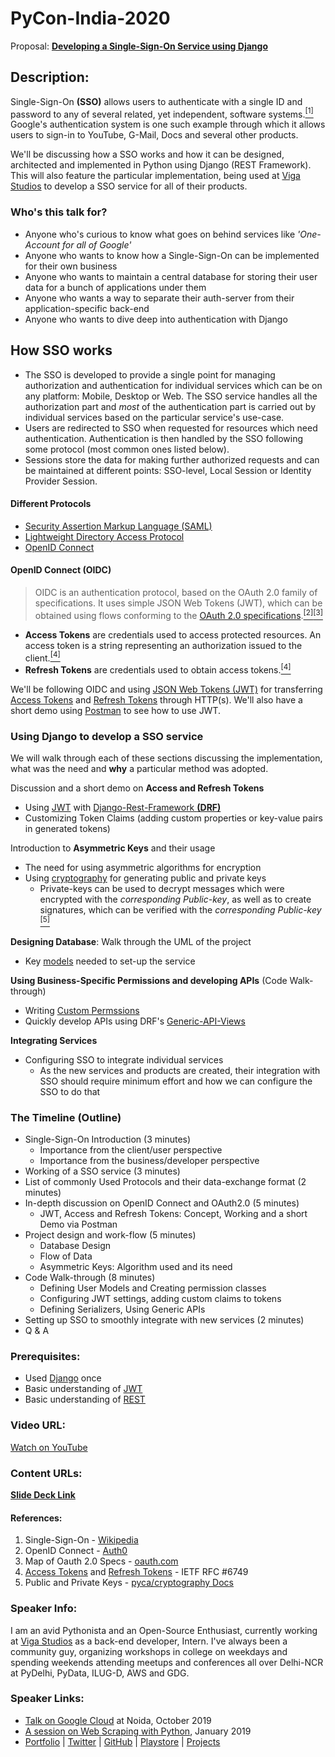 

# PyCon-India-2020

Proposal: [**Developing a Single-Sign-On Service using Django**](https://in.pycon.org/cfp/2020/proposals/developing-a-single-sign-on-service-using-django~b26Mb/)

## **Description:**

Single-Sign-On **(SSO)** allows users to authenticate with a single ID and password to any of several related, yet independent, software systems.[<sup>[1]</sup>](#references) Google's authentication system is one such example through which it allows users to sign-in to YouTube, G-Mail, Docs and several other products.

We'll be discussing how a SSO works and how it can be designed, architected and implemented in Python using Django (REST Framework). This will also feature the particular implementation, being used at [Viga Studios](https://vigastudios.com/) to develop a SSO service for all of their products.

### Who's this talk for?

-   Anyone who's curious to know what goes on behind services like _'One-Account for all of Google'_
-   Anyone who wants to know how a Single-Sign-On can be implemented for their own business
-   Anyone who wants to maintain a central database for storing their user data for a bunch of applications under them
-   Anyone who wants a way to separate their auth-server from their application-specific back-end
-   Anyone who wants to dive deep into authentication with Django

## How SSO works

-   The SSO is developed to provide a single point for managing authorization and authentication for individual services which can be on any platform: Mobile, Desktop or Web. The SSO service handles all the authorization part and _most_ of the authentication part is carried out by individual services based on the particular service's use-case.
-   Users are redirected to SSO when requested for resources which need authentication. Authentication is then handled by the SSO following some protocol (most common ones listed below).
-   Sessions store the data for making further authorized requests and can be maintained at different points: SSO-level, Local Session or Identity Provider Session.

#### Different Protocols

-   [Security Assertion Markup Language (SAML)](https://en.wikipedia.org/wiki/Security_Assertion_Markup_Language)
-   [Lightweight Directory Access Protocol](https://en.wikipedia.org/wiki/Lightweight_Directory_Access_Protocol)
-   [OpenID Connect](https://openid.net/connect/)

#### OpenID Connect (OIDC)

> OIDC is an authentication protocol, based on the OAuth 2.0 family of specifications. It uses simple JSON Web Tokens (JWT), which can be obtained using flows conforming to the [OAuth 2.0 specifications](https://www.oauth.com/oauth2-servers/map-oauth-2-0-specs/).[<sup>[2]</sup>](#references)[<sup>[3]</sup>](#references)

-   **Access Tokens** are credentials used to access protected resources. An access token is a string representing an authorization issued to the client.[<sup>[4]</sup>](#references)
-   **Refresh Tokens** are credentials used to obtain access tokens.[<sup>[4]</sup>](#references)

We'll be following OIDC and using [JSON Web Tokens (JWT)](https://jwt.io/) for transferring [Access Tokens](https://tools.ietf.org/html/rfc6749#section-1.4) and [Refresh Tokens](https://tools.ietf.org/html/rfc6749#section-1.5) through HTTP(s). We'll also have a short demo using [Postman](https://www.postman.com/) to see how to use JWT.

### Using Django to develop a SSO service

We will walk through each of these sections discussing the implementation, what was the need and **why** a particular method was adopted.


Discussion and a short demo on **Access and Refresh Tokens**

-   Using [JWT](https://jwt.io/) with [Django-Rest-Framework **(DRF)**](https://www.django-rest-framework.org/)
-   Customizing Token Claims (adding custom properties or key-value pairs in generated tokens)

Introduction to **Asymmetric Keys** and their usage

-   The need for using asymmetric algorithms for encryption
-   Using [cryptography](https://cryptography.io/en/latest/hazmat/primitives/asymmetric/) for generating public and private keys
    -   Private-keys can be used to decrypt messages which were encrypted with the _corresponding Public-key_, as well as to create signatures, which can be verified with the _corresponding Public-key_ [<sup>[5]</sup>](#references)

**Designing Database**: Walk through the UML of the project

-   Key [models](https://docs.djangoproject.com/en/3.0/topics/db/models/) needed to set-up the service

**Using Business-Specific Permissions and developing APIs** (Code Walk-through)

-   Writing [Custom Permssions](https://www.django-rest-framework.org/api-guide/permissions/#custom-permissions)
-   Quickly develop APIs using DRF's [Generic-API-Views](https://www.django-rest-framework.org/api-guide/generic-views/)

**Integrating Services**

-   Configuring SSO to integrate individual services
    -   As the new services and products are created, their integration with SSO should require minimum effort and how we can configure the SSO to do that

### The Timeline (Outline)
- Single-Sign-On Introduction (3 minutes)
  - Importance from the client/user perspective
  - Importance from the business/developer perspective
- Working of a SSO service (3 minutes)
- List of commonly Used Protocols and their data-exchange format (2 minutes)
- In-depth discussion on OpenID Connect and OAuth2.0 (5 minutes)
  - JWT, Access and Refresh Tokens: Concept, Working and a short Demo via Postman
- Project design and work-flow (5 minutes)
  - Database Design
  - Flow of Data
  - Asymmetric Keys: Algorithm used and its need
- Code Walk-through (8 minutes)
  - Defining User Models and Creating permission classes
  - Configuring JWT settings, adding custom claims to tokens
  - Defining Serializers, Using Generic APIs
- Setting up SSO to smoothly integrate with new services (2 minutes)
- Q & A

### **Prerequisites:**

-   Used [Django](https://www.djangoproject.com/) once
-   Basic understanding of [JWT](https://jwt.io/introduction/)
-   Basic understanding of [REST](https://restfulapi.net/)

### **Video URL:**

[Watch on YouTube](https://youtu.be/a19NHs2d31k)

### **Content URLs:**

[**Slide Deck Link**](https://docs.google.com/presentation/d/1xJBVXy3IUX-ht9XtTcQy3UBxmfjb3dzmibuBTIrQtt0/edit?usp=sharing)

#### References:
 1. Single-Sign-On - [Wikipedia](https://en.wikipedia.org/wiki/Single_sign-on)
 2. OpenID Connect - [Auth0](https://auth0.com/docs/sso/current#openid-connect)
 3. Map of Oauth 2.0 Specs - [oauth.com](https://www.oauth.com/oauth2-servers/map-oauth-2-0-specs/)
 4. [Access Tokens](https://tools.ietf.org/html/rfc6749#section-1.4) and [Refresh Tokens](https://tools.ietf.org/html/rfc6749#section-1.5) - IETF RFC #6749
 5. Public and Private Keys - [pyca/cryptography Docs](https://cryptography.io/en/latest/glossary/#term-private-key)

### **Speaker Info:**

I am an avid Pythonista and an Open-Source Enthusiast, currently working at [Viga Studios](https://vigastudios.com/) as a back-end developer, Intern. I've always been a community guy, organizing workshops in college on weekdays and spending weekends attending meetups and conferences all over Delhi-NCR at PyDelhi, PyData, ILUG-D, AWS and GDG.

### **Speaker Links:**

-   [Talk on Google Cloud](https://www.linkedin.com/pulse/google-cloud-program-vibhu-agarwal/) at Noida, October 2019
-   [A session on Web Scraping with Python](https://github.com/InternityFoundation/Web-Scraping-Session-04-01-2019/), January 2019
-   [Portfolio](https://vibhu-agarwal.github.io/) | [Twitter](https://twitter.com/vibhu4agarwal) | [GitHub](https://github.com/Vibhu-Agarwal) | [Playstore](https://play.google.com/store/apps/developer?id=Vibhu%20Agarwal) | [Projects](https://vibhu-agarwal.github.io/projects/)
